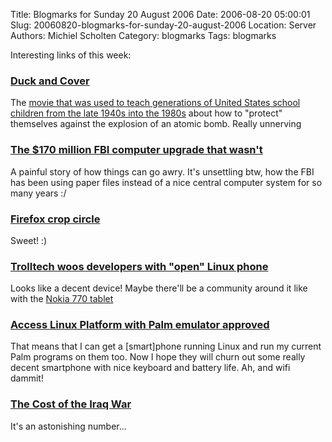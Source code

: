 Title: Blogmarks for Sunday 20 August 2006
Date: 2006-08-20 05:00:01
Slug: 20060820-blogmarks-for-sunday-20-august-2006
Location: Server
Authors: Michiel Scholten
Category: blogmarks
Tags: blogmarks

<p>Interesting links of this week:</p>
<h3><a href="http://www.youtube.com/watch?v=C0K_LZDXp0I">Duck and Cover</a></h3>
<p>The <a href="http://en.wikipedia.org/wiki/Duck_and_cover">movie that was used to teach generations of United States school children from the late 1940s into the 1980s</a> about how to "protect" themselves against the explosion of an atomic bomb. Really unnerving</p>
<h3><a href="http://www.msnbc.msn.com/id/14399933/from/RS.5/">The $170 million FBI computer upgrade that wasn't</a></h3>
<p>A painful story of how things can go awry. It's unsettling btw, how the FBI has been using paper files instead of a nice central computer system for so many years :/</p>
<h3><a href="http://lug.oregonstate.edu/index.php/Projects/Firefox/Firefox_Circle">Firefox crop circle</a></h3>
<p>Sweet! :)</p>
<h3><a href="http://www.linuxdevices.com/news/NS8030785497.html">Trolltech woos developers with "open" Linux phone</a></h3>
<p>Looks like a decent device! Maybe there'll be a community around it like with the <a href="http://en.wikipedia.org/wiki/Nokia_770">Nokia 770 tablet</a></p>
<h3><a href="http://linuxdevices.com/news/NS7533886035.html">Access Linux Platform with Palm emulator approved</a></h3>
<p>That means that I can get a [smart]phone running Linux and run my current Palm programs on them too. Now I hope they will churn out some really decent smartphone with nice keyboard and battery life. Ah, and wifi dammit!</p>
<h3><a href="http://costofwar.com/">The Cost of the Iraq War</a></h3>
<p>It's an astonishing number...</p>
